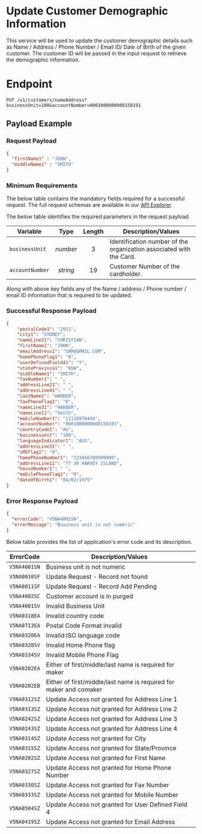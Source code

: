 # Update Customer Demographic Information

This service will be used to update the customer demographic details such as Name / Address / Phone Number / Email ID/ Date of Birth of the given customer.  The customer ID will be passed in the input request to retrieve the demographic information. 



# Endpoint
`PUT /v1/customers/nameAddress?businessUnit=100&accountNumber=0001000000000150191`


## Payload Example

### Request Payload

```json
{  
  "firstName1" : "JOHN",
  "middleName1" : "SMITH"  
}
```

### Minimum Requirements
The below table contains the mandatory fields required for a successful request. The full request schemas are available in our [API Explorer](../api/?type=patch&path=/v1/customers/nameAddress).

The below table identifies the required parameters in the request payload.

| Variable | Type | Length | Description/Values |
| -------- | :--: | :------------: | ------------------ |
| `businessUnit` | *number* | 3 | Identification number of the organization associated with the Card. |
| `accountNumber` | *string* | 19 | Customer Number of the cardholder. | 

Along with above key fields any of the Name / address / Phone number / email ID information that is required to be updated.


### Successful Response Payload

```json
{
    "postalCode1": "2011",
    "city1": "SYDNEY",
    "nameLine21": "CHRISTIAN",
    "firstName1": "JOHN",
    "emailAddress1": "SAM@GMAIL.COM",
    "homePhoneFlag1": "0",
    "userDefinedField41": "Y",
    "stateProvince1": "NSW",
    "middleName1": "SMITH",
    "faxNumber1": " ",
    "addressLine21": " ",
    "addressLine41": " ",
    "lastName1": "HARBER",
    "faxPhoneFlag1": "0",
    "nameLine31": "HARBER",
    "nameLine11": "Smith",
    "mobileNumber1": "11110976444",
    "accountNumber": "0001000000000150191",
    "countryCode1": "AU",
    "businessunit": "100",
    "languageIndicator1": "AUS",
    "addressLine31": " ",
    "sMSFlag1": "0",
    "homePhoneNumber1": "123456788999999",
    "addressLine11": "77 30 HARVEY ISLAND",
    "houseNumber1": " ",
    "mobilePhoneFlag1": "0",
    "dateOfBirth1": "04/02/1975"
} 
```

### Error Response Payload

```json
{
  "errorCode": "V5NA4001SN",
  "errorMessage": "Business unit is not numeric"  
}
```
Below table provides the list of application's error code and its description. 

| ErrorCode |  Description/Values |
| --------  | ------------------ |
|`V5NA4001SN` |	Business unit is not numeric|
|`V5NA0010SF` |	Update Request - Record not found|
|`V5NA0011SF` |	Update Request - Record Add Pending|
|`V5NA4002SC` |	Customer account is in purged|
|`V5NA4001SV` |	Invalid Business Unit|  
|`V5NA0318EA` |	Invalid  country  code|
|`V5NA0713EA` |	Postal Code Format invalid|
|`V5NA0320EA` |	Invalid  ISO language code|
|`V5NA0328SV` |	Invalid Home Phone flag|
|`V5NA0334SV` |	Invalid  Mobile Phone Flag|                              
|`V5NA0202EA` |	Either of first/middle/last name is required for maker|
|`V5NA0202EB` |	Either of first/middle/last name is required for maker and comaker|
|`V5NA0312SZ` |	Update Access not granted for Address Line 1|
|`V5NA0313SZ` |	Update Access not granted for Address Line 2|
|`V5NA0242SZ` |	Update Access not granted for Address Line 3|
|`V5NA0243SZ` |	Update Access not granted for Address Line 4|
|`V5NA0314SZ` |	Update Access not granted for City|
|`V5NA0315SZ` |	Update Access not granted for State/Province|
|`V5NA0202SZ` |	Update Access not granted for First Name|
|`V5NA0327SZ` |	Update Access not granted for Home Phone Number|
|`V5NA0330SZ` |	Update Access not granted for Fax Number|
|`V5NA0333SZ` |	Update Access not granted for Mobile Number|
|`V5NA0504SZ` |	Update Access not granted for User Defined Field 4|
|`V5NA0419SZ` |	Update Access not granted for Email Address|

